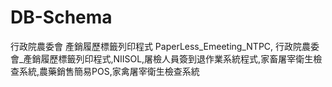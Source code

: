 # DB-Schema
 行政院農委會 產銷履歷標籤列印程式
PaperLess_Emeeting_NTPC, 行政院農委會_產銷履歷標籤列印程式,NIISOL,屠檢人員簽到退作業系統程式,家畜屠宰衛生檢查系統,農藥銷售簡易POS,家禽屠宰衛生檢查系統
